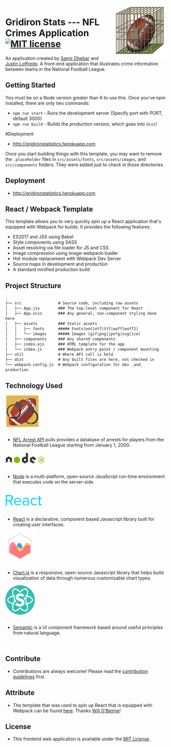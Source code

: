 <img src="src/assets/images/football.jpg" align="right" />

# Gridiron Stats --- NFL Crimes Application <br> [![MIT license](https://img.shields.io/badge/license-MIT-blue.svg)](https://raw.githubusercontent.com/samirdhebar/Gridiron_Stats/master/LICENSE.md)
An application created by [Samir Dhebar](https://github.com/samirdhebar) and [Justin Loffredo](https://github.com/justloffredo). A front-end application that illustrates crime information between teams in the National Football League.

## Getting Started

You must be on a Node version greater than 6 to use this. Once you've npm
installed, there are only two commands:

* `npm run start` - Runs the development server (Specify port with PORT, default 3000)
* `npm run build` - Builds the production version, which goes into `dist`/

#Deployment
* http://gridironstatistics.herokuapp.com

Once you start building things with this template, you may want to remove the
`.placeholder` files in `src/assets/fonts`, `src/assets/images`, and
`src/components` folders. They were added just to check in those directories.

## Deployment

* http://gridironstatistics.herokuapp.com

## React / Webpack Template

This template allows you to very quickly spin up a React application that's
equipped with Webpack for builds. It provides the following features:

* ES2017 and JSX using Babel
* Style components using SASS
* Asset resolving via file loader for JS and CSS
* Image compression using image-webpack-loader
* Hot module replacement with Webpack Dev Server
* Source maps in development and production
* A standard minified production build

## Project Structure

```
.
├── src                # Source code, including raw assets
│   ├── App.jsx        ### The top-level component for React
│   ├── App.scss       ### Any general, non-component styling done here
│   ├── assets         ### Static assets
│   │   ├── fonts      ##### Fonts(eot|otf|ttf|woff|woff2)
│   │   └── images     ##### Images (gif|png|jpe?g|svg|ico)
│   ├── components     ### Any shared components
│   ├── index.ejs      ### HTML template for the app
│   └── index.js       ### Webpack entry point / component mounting
├── util               # Where API call is held    
├── dist               # Any built files are here, not checked in
└── webpack.config.js  # Webpack configuration for dev _and_ production
```

## Technology Used
<img src="src/assets/images/rsz_1nflarrests.png" align="center" /> <br><br>
* [NFL Arrest API](http://www.nflarrest.com/) pulls provides a database of arrests for players from the National Football League starting from January 1, 2000.

<img src="src/assets/images/node.png" align= "center" /> <br><br>  
* [Node](https://nodejs.org/en/) is a multi-platform, open-source JavaScript run-time environment that executes code on the server-side.
<br><br>

<img src="src/assets/images/react1.png" align= "center" /> <br><br>  
* [React](https://facebook.github.io/react/) is a declarative, component based Javascript library built for creating user interfaces.

<img src="src/assets/images/rsz_chart.png" align="center" /> <br><br>
* [Chart.js](http://www.chartjs.org/) is a responsive, open-source Javascript library that helps build visualization of data through numerous customizable chart types.

<img src="src/assets/images/rsz_semantic.png" align= "center" /> <br><br>
* [Semantic](http://www.semantic-ui.com) is a UI component framework based around useful principles from natural language.
<br>


## Contribute
* Contributions are always welcome! Please read the [contribution guidelines](CONTRIBUTING.md) first.

## Attribute
* The template that was used to spin up React that is equipped with Webpack can be found [here](https://github.com/wbobeirne/nycda-react-webpack-template). Thanks [Will O'Beirne](https://github.com/wbobeirne)!

## License
* This frontend web application is available under the [MIT License](https://github.com/samirdhebar/Gridiron_Stats/blob/master/LICENSE.md).
